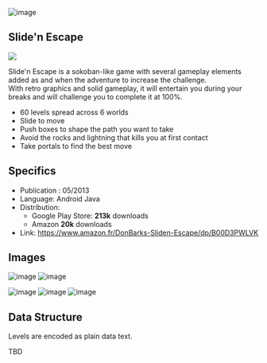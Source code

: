 ![image](https://github.com/thomaspoulainconsulting/Slide-n-Escape/assets/423951/03d40db4-1998-4ed1-a4cc-448545a4f4c3)

## Slide'n Escape
![](https://github.com/thomaspoulainconsulting/Slide-n-Escape/assets/423951/f1c742b5-814d-44da-9bd5-09bed4cf9f83)

Slide'n Escape is a sokoban-like game with several gameplay elements added as and when the adventure to increase the challenge.<br />
With retro graphics and solid gameplay, it will entertain you during your breaks and will challenge you to complete it at 100%.

- 60 levels spread across 6 worlds
- Slide to move
- Push boxes to shape the path you want to take
- Avoid the rocks and lightning that kills you at first contact
- Take portals to find the best move

## Specifics
- Publication : 05/2013
- Language: Android Java
- Distribution:
  - Google Play Store: __213k__ downloads
  - Amazon __20k__ downloads
- Link: https://www.amazon.fr/DonBarks-Sliden-Escape/dp/B00D3PWLVK
 
## Images
![image](https://github.com/thomaspoulainconsulting/Slide-n-Escape/assets/423951/c71b3f1a-b79a-441d-955c-590fdd2ee36a)
![image](https://github.com/thomaspoulainconsulting/Slide-n-Escape/assets/423951/32709c73-7955-456d-9df3-31f0e9e9406d)

![image](https://github.com/thomaspoulainconsulting/Slide-n-Escape/assets/423951/e66aba49-96fd-407e-9009-7d5b3d2ea3cf)
![image](https://github.com/thomaspoulainconsulting/Slide-n-Escape/assets/423951/7eb431fc-5e0b-4f56-93fb-6102e2af2930)
![image](https://github.com/thomaspoulainconsulting/Slide-n-Escape/assets/423951/8dc7d747-a450-4cd7-a020-41d9f5d8cdba)


## Data Structure

Levels are encoded as plain data text.<br>

TBD
